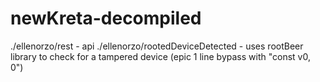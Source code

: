 # newKreta-decompiled

./ellenorzo/rest - api
./ellenorzo/rootedDeviceDetected - uses rootBeer library to check for a tampered device (epic 1 line bypass with "const v0, 0")
